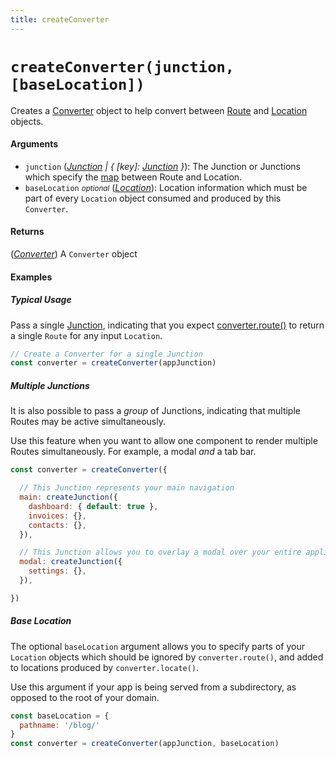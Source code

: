 ```yaml
---
title: createConverter
---
```


# `createConverter(junction, [baseLocation])`

Creates a [Converter](Converter.md) object to help convert between [Route](Route.md) and [Location](Location.md) objects.

#### Arguments

* `junction` (*[Junction](Junction.md) | { [key]: [Junction](Junction.md) }*): The Junction or Junctions which specify the [map](../../introduction/locations-routes-and-maps.md) between Route and Location.
* `baseLocation` *<small>optional</small>* (*[Location](Location.md)*): Location information which must be part of every `Location` object consumed and produced by this `Converter`.

#### Returns

(*[Converter](Converter.md)*) A `Converter` object

#### Examples

##### Typical Usage

Pass a single [Junction](Junction.md), indicating that you expect [converter.route()](Converter.md#routelocation) to return a single `Route` for any input `Location`.

```js
// Create a Converter for a single Junction
const converter = createConverter(appJunction)
```

##### Multiple Junctions

It is also possible to pass a *group* of Junctions, indicating that multiple Routes may be active simultaneously. 

Use this feature when you want to allow one component to render multiple Routes simultaneously. For example, a modal *and* a tab bar.

```js
const converter = createConverter({

  // This Junction represents your main navigation
  main: createJunction({
    dashboard: { default: true },
    invoices: {},
    contacts: {},
  }),

  // This Junction allows you to overlay a modal over your entire application
  modal: createJunction({
    settings: {},
  }),

})
```

##### Base Location

The optional `baseLocation` argument allows you to specify parts of your `Location` objects which should be ignored by `converter.route()`, and added to locations produced by `converter.locate()`.

Use this argument if your app is being served from a subdirectory, as opposed to the root of your domain.

```js
const baseLocation = {
  pathname: '/blog/'
}
const converter = createConverter(appJunction, baseLocation)    
```
